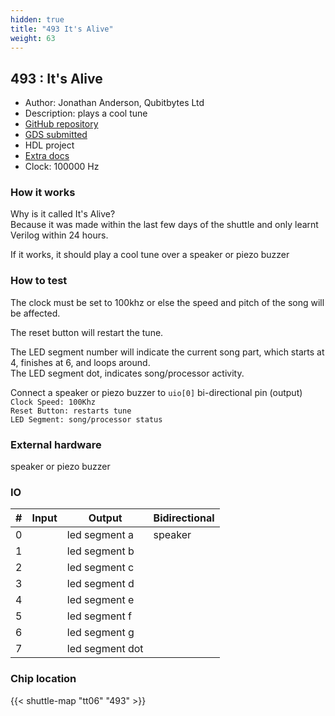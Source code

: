 ```yaml
---
hidden: true
title: "493 It's Alive"
weight: 63
---
```


## 493 : It's Alive

* Author: Jonathan Anderson, Qubitbytes Ltd
* Description: plays a cool tune
* [GitHub repository](https://github.com/Qubitbytesltd/tt06-its-alive)
* [GDS submitted](https://github.com/Qubitbytesltd/tt06-its-alive/actions/runs/8723962373)
* HDL project
* [Extra docs](None)
* Clock: 100000 Hz

<!---

This file is used to generate your project datasheet. Please fill in the information below and delete any unused
sections.

You can also include images in this folder and reference them in the markdown. Each image must be less than
512 kb in size, and the combined size of all images must be less than 1 MB.
-->


### How it works

Why is it called It's Alive?  
Because it was made within the last few days of the shuttle and only learnt Verilog within 24 hours.

If it works, it should play a cool tune over a speaker or piezo buzzer

### How to test

The clock must be set to 100khz or else the speed and pitch of the song will be affected.

The reset button will restart the tune.

The LED segment number will indicate the current song part, which starts at 4, finishes at 6, and loops around.  
The LED segment dot, indicates song/processor activity.

Connect a speaker or piezo buzzer to `uio[0]` bi-directional pin (output)  
`Clock Speed: 100Khz`  
`Reset Button: restarts tune`  
`LED Segment: song/processor status`

### External hardware

speaker or piezo buzzer


### IO

| # | Input          | Output         | Bidirectional   |
| - | -------------- | -------------- | --------------- |
| 0 |  | led segment a | speaker |
| 1 |  | led segment b |  |
| 2 |  | led segment c |  |
| 3 |  | led segment d |  |
| 4 |  | led segment e |  |
| 5 |  | led segment f |  |
| 6 |  | led segment g |  |
| 7 |  | led segment dot |  |

### Chip location

{{< shuttle-map "tt06" "493" >}}
